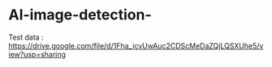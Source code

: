 # AI-image-detection-
Test data : https://drive.google.com/file/d/1Fha_jcvUwAuc2CDScMeDaZQjLQSXUhe5/view?usp=sharing
